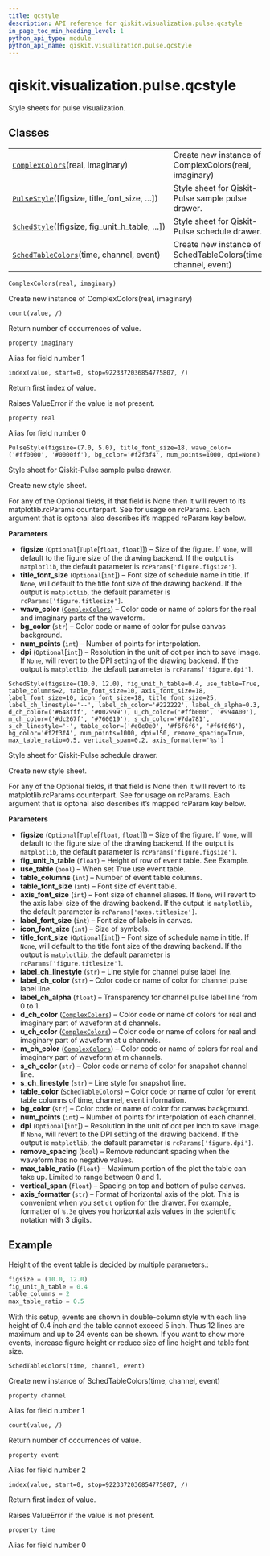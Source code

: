 ```yaml
---
title: qcstyle
description: API reference for qiskit.visualization.pulse.qcstyle
in_page_toc_min_heading_level: 1
python_api_type: module
python_api_name: qiskit.visualization.pulse.qcstyle
---
```


<span id="module-qiskit.visualization.pulse.qcstyle" />

<span id="qiskit-visualization-pulse-qcstyle" />

# qiskit.visualization.pulse.qcstyle

Style sheets for pulse visualization.

## Classes

|                                                                                                                                                        |                                                               |
| ------------------------------------------------------------------------------------------------------------------------------------------------------ | ------------------------------------------------------------- |
| [`ComplexColors`](#qiskit.visualization.pulse.qcstyle.ComplexColors "qiskit.visualization.pulse.qcstyle.ComplexColors")(real, imaginary)               | Create new instance of ComplexColors(real, imaginary)         |
| [`PulseStyle`](#qiskit.visualization.pulse.qcstyle.PulseStyle "qiskit.visualization.pulse.qcstyle.PulseStyle")(\[figsize, title\_font\_size, …])       | Style sheet for Qiskit-Pulse sample pulse drawer.             |
| [`SchedStyle`](#qiskit.visualization.pulse.qcstyle.SchedStyle "qiskit.visualization.pulse.qcstyle.SchedStyle")(\[figsize, fig\_unit\_h\_table, …])     | Style sheet for Qiskit-Pulse schedule drawer.                 |
| [`SchedTableColors`](#qiskit.visualization.pulse.qcstyle.SchedTableColors "qiskit.visualization.pulse.qcstyle.SchedTableColors")(time, channel, event) | Create new instance of SchedTableColors(time, channel, event) |



`ComplexColors(real, imaginary)`

Create new instance of ComplexColors(real, imaginary)



`count(value, /)`

Return number of occurrences of value.



`property imaginary`

Alias for field number 1



`index(value, start=0, stop=9223372036854775807, /)`

Return first index of value.

Raises ValueError if the value is not present.



`property real`

Alias for field number 0



`PulseStyle(figsize=(7.0, 5.0), title_font_size=18, wave_color=('#ff0000', '#0000ff'), bg_color='#f2f3f4', num_points=1000, dpi=None)`

Style sheet for Qiskit-Pulse sample pulse drawer.

Create new style sheet.

For any of the Optional fields, if that field is None then it will revert to its matplotlib.rcParams counterpart. See for usage on rcParams. Each argument that is optonal also describes it’s mapped rcParam key below.

**Parameters**

*   **figsize** (`Optional`\[`Tuple`\[`float`, `float`]]) – Size of the figure. If `None`, will default to the figure size of the drawing backend. If the output is `matplotlib`, the default parameter is `rcParams['figure.figsize']`.
*   **title\_font\_size** (`Optional`\[`int`]) – Font size of schedule name in title. If `None`, will default to the title font size of the drawing backend. If the output is `matplotlib`, the default parameter is `rcParams['figure.titlesize']`.
*   **wave\_color** ([`ComplexColors`](#qiskit.visualization.pulse.qcstyle.ComplexColors "qiskit.visualization.pulse.qcstyle.ComplexColors")) – Color code or name of colors for the real and imaginary parts of the waveform.
*   **bg\_color** (`str`) – Color code or name of color for pulse canvas background.
*   **num\_points** (`int`) – Number of points for interpolation.
*   **dpi** (`Optional`\[`int`]) – Resolution in the unit of dot per inch to save image. If `None`, will revert to the DPI setting of the drawing backend. If the output is `matplotlib`, the default parameter is `rcParams['figure.dpi']`.



`SchedStyle(figsize=(10.0, 12.0), fig_unit_h_table=0.4, use_table=True, table_columns=2, table_font_size=10, axis_font_size=18, label_font_size=10, icon_font_size=18, title_font_size=25, label_ch_linestyle='--', label_ch_color='#222222', label_ch_alpha=0.3, d_ch_color=('#648fff', '#002999'), u_ch_color=('#ffb000', '#994A00'), m_ch_color=('#dc267f', '#760019'), s_ch_color='#7da781', s_ch_linestyle='-', table_color=('#e0e0e0', '#f6f6f6', '#f6f6f6'), bg_color='#f2f3f4', num_points=1000, dpi=150, remove_spacing=True, max_table_ratio=0.5, vertical_span=0.2, axis_formatter='%s')`

Style sheet for Qiskit-Pulse schedule drawer.

Create new style sheet.

For any of the Optional fields, if that field is None then it will revert to its matplotlib.rcParams counterpart. See for usage on rcParams. Each argument that is optonal also describes it’s mapped rcParam key below.

**Parameters**

*   **figsize** (`Optional`\[`Tuple`\[`float`, `float`]]) – Size of the figure. If `None`, will default to the figure size of the drawing backend. If the output is `matplotlib`, the default parameter is `rcParams['figure.figsize']`.
*   **fig\_unit\_h\_table** (`float`) – Height of row of event table. See Example.
*   **use\_table** (`bool`) – When set True use event table.
*   **table\_columns** (`int`) – Number of event table columns.
*   **table\_font\_size** (`int`) – Font size of event table.
*   **axis\_font\_size** (`int`) – Font size of channel aliases. If `None`, will revert to the axis label size of the drawing backend. If the output is `matplotlib`, the default parameter is `rcParams['axes.titlesize']`.
*   **label\_font\_size** (`int`) – Font size of labels in canvas.
*   **icon\_font\_size** (`int`) – Size of symbols.
*   **title\_font\_size** (`Optional`\[`int`]) – Font size of schedule name in title. If `None`, will default to the title font size of the drawing backend. If the output is `matplotlib`, the default parameter is `rcParams['figure.titlesize']`.
*   **label\_ch\_linestyle** (`str`) – Line style for channel pulse label line.
*   **label\_ch\_color** (`str`) – Color code or name of color for channel pulse label line.
*   **label\_ch\_alpha** (`float`) – Transparency for channel pulse label line from 0 to 1.
*   **d\_ch\_color** ([`ComplexColors`](#qiskit.visualization.pulse.qcstyle.ComplexColors "qiskit.visualization.pulse.qcstyle.ComplexColors")) – Color code or name of colors for real and imaginary part of waveform at d channels.
*   **u\_ch\_color** ([`ComplexColors`](#qiskit.visualization.pulse.qcstyle.ComplexColors "qiskit.visualization.pulse.qcstyle.ComplexColors")) – Color code or name of colors for real and imaginary part of waveform at u channels.
*   **m\_ch\_color** ([`ComplexColors`](#qiskit.visualization.pulse.qcstyle.ComplexColors "qiskit.visualization.pulse.qcstyle.ComplexColors")) – Color code or name of colors for real and imaginary part of waveform at m channels.
*   **s\_ch\_color** (`str`) – Color code or name of color for snapshot channel line.
*   **s\_ch\_linestyle** (`str`) – Line style for snapshot line.
*   **table\_color** ([`SchedTableColors`](#qiskit.visualization.pulse.qcstyle.SchedTableColors "qiskit.visualization.pulse.qcstyle.SchedTableColors")) – Color code or name of color for event table columns of time, channel, event information.
*   **bg\_color** (`str`) – Color code or name of color for canvas background.
*   **num\_points** (`int`) – Number of points for interpolation of each channel.
*   **dpi** (`Optional`\[`int`]) – Resolution in the unit of dot per inch to save image. If `None`, will revert to the DPI setting of the drawing backend. If the output is `matplotlib`, the default parameter is `rcParams['figure.dpi']`.
*   **remove\_spacing** (`bool`) – Remove redundant spacing when the waveform has no negative values.
*   **max\_table\_ratio** (`float`) – Maximum portion of the plot the table can take up. Limited to range between 0 and 1.
*   **vertical\_span** (`float`) – Spacing on top and bottom of pulse canvas.
*   **axis\_formatter** (`str`) – Format of horizontal axis of the plot. This is convenient when you set `dt` option for the drawer. For example, formatter of `%.3e` gives you horizontal axis values in the scientific notation with 3 digits.

## Example

Height of the event table is decided by multiple parameters.:

```python
figsize = (10.0, 12.0)
fig_unit_h_table = 0.4
table_columns = 2
max_table_ratio = 0.5
```

With this setup, events are shown in double-column style with each line height of 0.4 inch and the table cannot exceed 5 inch. Thus 12 lines are maximum and up to 24 events can be shown. If you want to show more events, increase figure height or reduce size of line height and table font size.



`SchedTableColors(time, channel, event)`

Create new instance of SchedTableColors(time, channel, event)



`property channel`

Alias for field number 1



`count(value, /)`

Return number of occurrences of value.



`property event`

Alias for field number 2



`index(value, start=0, stop=9223372036854775807, /)`

Return first index of value.

Raises ValueError if the value is not present.



`property time`

Alias for field number 0

